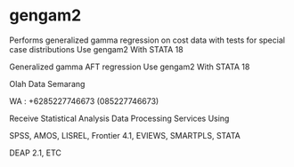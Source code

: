 # gengam2
Performs generalized gamma regression on cost data with tests for special case distributions Use gengam2 With STATA 18

Generalized gamma AFT regression Use gengam2 With STATA 18

Olah Data Semarang

WA : +6285227746673 (085227746673)

Receive Statistical Analysis Data Processing Services Using

SPSS, AMOS, LISREL, Frontier 4.1, EVIEWS, SMARTPLS, STATA

DEAP 2.1, ETC
